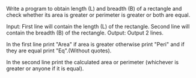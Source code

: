 Write a program to obtain length (L) and breadth (B) of a rectangle and check whether its area is greater or perimeter is greater or both are equal.

Input:
First line will contain the length (L) of the rectangle.
Second line will contain the breadth (B) of the rectangle.
Output:
Output 2 lines.

In the first line print "Area" if area is greater otherwise print "Peri" and if they are equal print "Eq".(Without quotes).

In the second line print the calculated area or perimeter (whichever is greater or anyone if it is equal).

